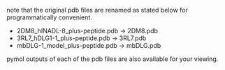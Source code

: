 note that the original pdb files are renamed as stated below for programmatically convenient.

- 2DM8_hINADL-8_plus-peptide.pdb -> 2DM8.pdb
- 3RL7_hDLG1-1_plus-peptide.pdb  -> 3RL7.pdb
- mbDLG-1_model_plus-peptide.pdb -> mbDLG.pdb

pymol outputs of each of the pdb files are also available for your viewing.
